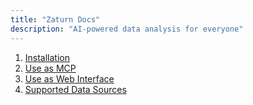 ```yaml
---
title: "Zaturn Docs"
description: "AI-powered data analysis for everyone"
---
```

1. [Installation](/docs/install)
2. [Use as MCP](/docs/mcp)
3. [Use as Web Interface](/docs/webui)
4. [Supported Data Sources](/docs/data-sources)
